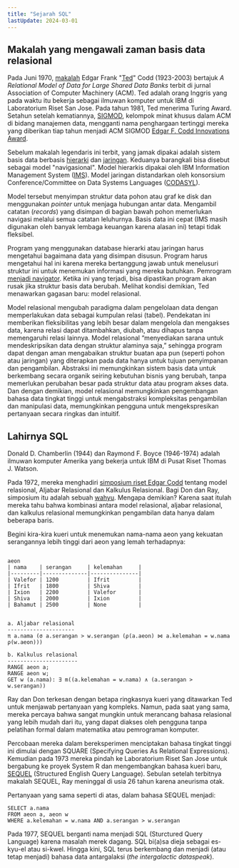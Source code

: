 ```yaml
---
title: "Sejarah SQL"
lastUpdate: 2024-03-01
---
```


## Makalah yang mengawali zaman basis data relasional

Pada Juni 1970, [makalah](https://www.seas.upenn.edu/~zives/03f/cis550/codd.pdf) Edgar Frank "[Ted](https://en.wikipedia.org/wiki/Edgar_F._Codd)" Codd (1923-2003) bertajuk *A Relational Model of Data for Large Shared Data Banks* terbit di jurnal Association of Computer Machinery (ACM). Ted adalah orang Inggris yang pada waktu itu bekerja sebagai ilmuwan komputer untuk IBM di Laboratorium Riset San Jose. Pada tahun 1981, Ted menerima Turing Award. Setahun setelah kematiannya, [SIGMOD](https://en.wikipedia.org/wiki/SIGMOD), kelompok minat khusus dalam ACM di bidang manajemen data, mengganti nama penghargaan tertinggi mereka yang diberikan tiap tahun menjadi ACM SIGMOD [Edgar F. Codd Innovations Award](https://en.wikipedia.org/wiki/SIGMOD_Edgar_F._Codd_Innovations_Award).

Sebelum makalah legendaris ini terbit, yang jamak dipakai adalah sistem basis data berbasis [hierarki](https://web.archive.org/web/20190214224454/http://idcp.marist.edu/pdfs/ztidbitz/22%20zTidBits%20%28IMS_Then%26ToDay%29.pdf) dan [jaringan](https://web.archive.org/web/20060904190944/http://coronet.iicm.edu/wbtmaster/allcoursescontent/netlib/ndm1.htm). Keduanya barangkali bisa disebut sebagai model "navigasional". Model hierarkis dipakai oleh IBM Information Management System ([IMS](https://en.wikipedia.org/wiki/IBM_Information_Management_System)). Model jaringan distandarkan oleh konsorsium Conference/Committee on Data Systems Languages ([CODASYL](https://en.wikipedia.org/wiki/CODASYL)).

Model tersebut menyimpan struktur data pohon atau graf ke disk dan menggunakan *pointer* untuk menjaga hubungan antar data. Mengambil catatan (*records*) yang disimpan di bagian bawah pohon memerlukan navigasi melalui semua catatan leluhurnya. Basis data ini cepat (IMS masih digunakan oleh banyak lembaga keuangan karena alasan ini) tetapi tidak fleksibel.

Program yang menggunakan database hierarki atau jaringan harus mengetahui bagaimana data yang disimpan disusun. Program harus mengetahui hal ini karena mereka bertanggung jawab untuk menelusuri struktur ini untuk menemukan informasi yang mereka butuhkan. Pemrogram [menjadi navigator](https://people.csail.mit.edu/tdanford/6830papers/bachman-programmer-as-navigator.pdf). Ketika ini yang terjadi, bisa dipastikan program akan rusak jika struktur basis data berubah. Melihat kondisi demikian, Ted menawarkan gagasan baru: model relasional.

Model relasional mengubah paradigma dalam pengelolaan data dengan memperlakukan data sebagai kumpulan relasi (tabel). Pendekatan ini memberikan fleksibilitas yang lebih besar dalam mengelola dan mengakses data, karena relasi dapat ditambahkan, diubah, atau dihapus tanpa memengaruhi relasi lainnya. Model relasional “menyediakan sarana untuk mendeskripsikan data dengan struktur alaminya saja,” sehingga program dapat dengan aman mengabaikan struktur buatan apa pun (seperti pohon atau jaringan) yang diterapkan pada data hanya untuk tujuan penyimpanan dan pengambilan. Abstraksi ini memungkinkan sistem basis data untuk berkembang secara organik seiring kebutuhan bisnis yang berubah, tanpa memerlukan perubahan besar pada struktur data atau program akses data. Dan dengan demikian, model relasional memungkinkan pengembangan bahasa data tingkat tinggi untuk mengabstraksi kompleksitas pengambilan dan manipulasi data, memungkinkan pengguna untuk mengekspresikan pertanyaan secara ringkas dan intuitif.

## Lahirnya SQL

Donald D. Chamberlin (1944) dan Raymond F. Boyce (1946-1974) adalah ilmuwan komputer Amerika yang bekerja untuk IBM di Pusat Riset Thomas J. Watson.

Pada 1972, mereka menghadiri [simposium riset Edgar Codd](https://www.inf.unibz.it/~franconi/teaching/2006/kbdb/Codd72a.pdf) tentang model relasional, Aljabar Relasional dan Kalkulus Relasional. Bagi Don dan Ray, simposium itu adalah sebuah [wahyu](https://ieeexplore.ieee.org/stamp/stamp.jsp?arnumber=6359709). Mengapa demikian? Karena saat itulah mereka tahu bahwa kombinasi antara model relasional, aljabar relasional, dan kalkulus relasional memungkinkan pengambilan data hanya dalam beberapa baris.

Begini kira-kira kueri untuk menemukan nama-nama aeon yang kekuatan serangannya lebih tinggi dari aeon yang lemah terhadapnya:

```text

aeon
| nama    | serangan     | kelemahan     |
|---------|--------------|---------------|
| Valefor | 1200         | Ifrit         |
| Ifrit   | 1800         | Shiva         |
| Ixion   | 2200         | Valefor       |
| Shiva   | 2000         | Ixion         |
| Bahamut | 2500         | None          |


a. Aljabar relasional
---------------------
π a.nama (σ a.serangan > w.serangan (ρ(a.aeon) ⋈ a.kelemahan = w.nama ρ(w.aeon)))

b. Kalkulus relasional
----------------------
RANGE aeon a;
RANGE aeon w;
GET w (a.nama): ∃ m((a.kelemahan = w.nama) ∧ (a.serangan > w.serangan))

```

Ray dan Don terkesan dengan betapa ringkasnya kueri yang ditawarkan Ted untuk menjawab pertanyaan yang kompleks. Namun, pada saat yang sama, mereka percaya bahwa sangat mungkin untuk merancang bahasa relasional yang lebih mudah dari itu, yang dapat diakses oleh pengguna tanpa pelatihan formal dalam matematika atau pemrograman komputer.

Percobaan mereka dalam bereksperimen menciptakan bahasa tingkat tinggi ini dimulai dengan SQUARE (Specifying Queries As Relational Expressions). Kemudian pada 1973 mereka pindah ke Laboratorium Riset San Jose untuk bergabung ke proyek System R dan mengembangkan bahasa kueri baru, [SEQUEL](http://www.almaden.ibm.com/cs/people/chamberlin/sequel-1974.pdf) (Structured English Query Language). Sebulan setelah terbitnya makalah SEQUEL, Ray meninggal di usia 26 tahun karena aneurisma otak.

Pertanyaan yang sama seperti di atas, dalam bahasa SEQUEL menjadi:

```
SELECT a.nama
FROM aeon a, aeon w
WHERE a.kelemahan = w.nama AND a.serangan > w.serangan
```

Pada 1977, SEQUEL berganti nama menjadi SQL (Sturctured Query Language) karena masalah merek dagang. SQL bi(a)sa dieja sebagai es-kyu-el atau si-kwel. Hingga kini, SQL terus berkembang dan menjadi (atau tetap menjadi) bahasa data antargalaksi (*the intergalactic dataspeak*).
